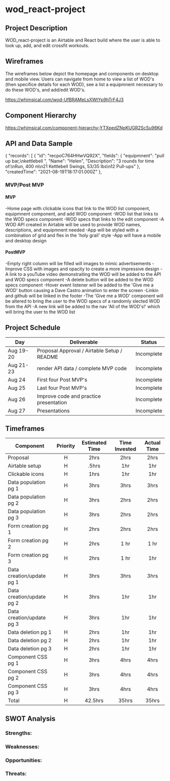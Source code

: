 # wod_react-project

## Project Description

WOD_react-project is an Airtable and React build where the user is able to look up, add, and edit crossfit workouts.

## Wireframes

The wireframes below depict the homepage and components on desktop and mobile view. Users can navigate from home to view a list of WOD's (then specifice details for each WOD), see a list a equipmnent necessary to do these WOD's, and add/edit WOD's.

https://whimsical.com/wod-UfBRAMeLsXWtYp9hTrF4J3

## Component Hierarchy

https://whimsical.com/component-hierarchy-YTXpedZNpKUGR2ScSu96Kd

## API and Data Sample

{
    "records": [
        {
            "id": "recpoC764HHwVQ92X",
            "fields": {
                "equipmnent": "pull up bar,\nkettlebell ",
                "Name": "Helen",
                "Description": "3 rounds for time of:\nRun, 400 m\n21 Kettlebell Swings, 53/35 lbs\n12 Pull-ups"
            },
            "createdTime": "2021-08-19T18:17:01.000Z"
        },

### MVP/Post MVP

#### MVP

-Home page with clickable icons that link to the WOD list component, equipmnent component, and add WOD component
-WOD list that links to the WOD specs component
-WOD specs that links to the edit component
-A WOD API created in Airtable will be used to provide WOD names, descriptions, and equipmnent needed
-App will be styled with a combination of grid and flex in the 'holy grail' style
-App will have a mobile and desktop design 

#### PostMVP

-Empty right column will be filled will images to mimic advertisements
-Improve CSS with images and opacity to create a more impressive design
-A link to a youTube video demonstraiting the WOD will be added to the API and WOD specs component
-A delete button will be added to the WOD specs component
-Hover event listener will be added to the 'Give me a WOD' button causing a  Dave Castro animation to enter the screen
-Linkin and github will be linked in the footer
-The 'Give me a WOD' component will be altered to bring the user to the WOD specs of a randomly slected WOD from the API
-A new link will be added to the nav 'All of the WOD's!' which will bring the user to the WOD list

## Project Schedule

| Day      | Deliverable                                | Status   |
| -------- | ------------------------------------------ | -------- |
| Aug 19-20 | Proposal Approval / Airtable Setup / README         | Incomplete |
| Aug 21-23   | render API data / complete MVP code | Incomplete |
| Aug 24   | First four Post MVP's           | Incomplete |
| Aug 25   | Last four Post MVP's                | Incomplete |
| Aug 26   | Improve code and practice presentation                               | Incomplete |
| Aug 27   | Presentations                              | Incomplete |

## Timeframes

| Component                 | Priority | Estimated Time | Time Invested | Actual Time |
| ------------------------- | :------: | :------------: | :-----------: | :---------: |
| Proposal                  |    H     |      2hrs      |     2hrs      |    2hrs     |
| Airtable setup            |    H     |     .5hrs      |      1hr      |     1hr     |
| Clickable icons           |    H     |      1hrs      |      1hr      |     1hr     |
| Data population pg 1      |    H     |      3hrs      |     3hrs      |    3hrs     |
| Data population pg 2      |    H     |      3hrs      |     2hrs      |    2hrs     |
| Data population pg 3      |    H     |      3hrs      |     2hrs      |    2hrs     |
| Form creation pg 1        |    H     |      2hrs      |     2hrs      |    2hrs     |
| Form creation pg 2        |    H     |      2hrs      |     1 hr      |    1 hr     |
| Form creation pg 3        |    H     |      2hrs      |     1 hr      |     1hr     |
| Data creation/update pg 1 |    H     |      3hrs      |     3hrs      |    3hrs     |
| Data creation/update pg 2 |    H     |      3hrs      |      1hr      |     1hr     |
| Data creation/update pg 3 |    H     |      3hrs      |      1hr      |     1hr     |
| Data deletion pg 1        |    H     |      2hrs      |      1hr      |     1hr     |
| Data deletion pg 2        |    H     |      2hrs      |      1hr      |     1hr     |
| Data deletion pg 3        |    H     |      2hrs      |      1hr      |     1hr     |
| Component CSS pg 1        |    H     |      3hrs      |     4hrs      |    4hrs     |
| Component CSS pg 2        |    H     |      3hrs      |     4hrs      |    4hrs     |
| Component CSS pg 3        |    H     |      3hrs      |     4hrs      |    4hrs     |
| Total                     |    H     |    42.5hrs     |     35hrs     |    35hrs    |

## SWOT Analysis

### Strengths:

### Weaknesses:

### Opportunities:

### Threats:
